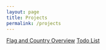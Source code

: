```yaml
---
layout: page
title: Projects
permalink: /projects
---
```


[Flag and Country Overview](https://thomasnilsson.github.io/flagapp)
[Todo List](https://thomasnilsson.github.io/todoapp)

